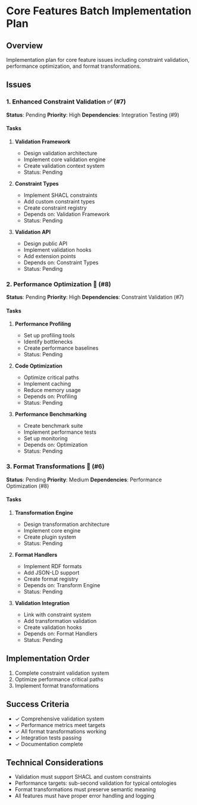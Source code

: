 # Core Features Batch Implementation Plan

## Overview
Implementation plan for core feature issues including constraint validation, performance optimization, and format transformations.

## Issues

### 1. Enhanced Constraint Validation ✅ (#7)
**Status**: Pending
**Priority**: High
**Dependencies**: Integration Testing (#9)

#### Tasks

1. **Validation Framework**

   - Design validation architecture
   - Implement core validation engine
   - Create validation context system
   - Status: Pending

2. **Constraint Types**

   - Implement SHACL constraints
   - Add custom constraint types
   - Create constraint registry
   - Depends on: Validation Framework
   - Status: Pending

3. **Validation API**

   - Design public API
   - Implement validation hooks
   - Add extension points
   - Depends on: Constraint Types
   - Status: Pending

### 2. Performance Optimization 🚀 (#8)
**Status**: Pending
**Priority**: High
**Dependencies**: Constraint Validation (#7)

#### Tasks

1. **Performance Profiling**

   - Set up profiling tools
   - Identify bottlenecks
   - Create performance baselines
   - Status: Pending

2. **Code Optimization**

   - Optimize critical paths
   - Implement caching
   - Reduce memory usage
   - Depends on: Profiling
   - Status: Pending

3. **Performance Benchmarking**

   - Create benchmark suite
   - Implement performance tests
   - Set up monitoring
   - Depends on: Optimization
   - Status: Pending

### 3. Format Transformations 🔄 (#6)
**Status**: Pending
**Priority**: Medium
**Dependencies**: Performance Optimization (#8)

#### Tasks

1. **Transformation Engine**

   - Design transformation architecture
   - Implement core engine
   - Create plugin system
   - Status: Pending

2. **Format Handlers**

   - Implement RDF formats
   - Add JSON-LD support
   - Create format registry
   - Depends on: Transform Engine
   - Status: Pending

3. **Validation Integration**

   - Link with constraint system
   - Add transformation validation
   - Create validation hooks
   - Depends on: Format Handlers
   - Status: Pending

## Implementation Order

1. Complete constraint validation system
2. Optimize performance critical paths
3. Implement format transformations

## Success Criteria

- ✓ Comprehensive validation system
- ✓ Performance metrics meet targets
- ✓ All format transformations working
- ✓ Integration tests passing
- ✓ Documentation complete

## Technical Considerations

- Validation must support SHACL and custom constraints
- Performance targets: sub-second validation for typical ontologies
- Format transformations must preserve semantic meaning
- All features must have proper error handling and logging 